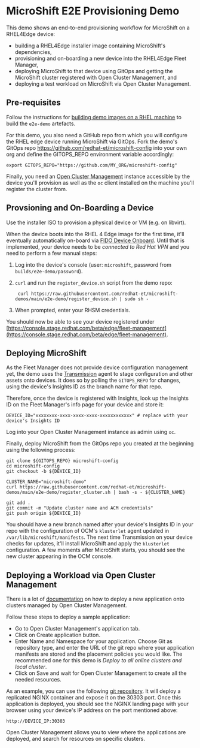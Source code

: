 # MicroShift E2E Provisioning Demo

This demo shows an end-to-end provisioning workflow for MicroShift on a RHEL4Edge device:

* building a RHEL4Edge installer image containing MicroShift's dependencies,
* provisioning and on-boarding a new device into the RHEL4Edge Fleet Manager,
* deploying MicroShift to that device using GitOps and getting the MicroShift cluster registered with Open Cluster Management, and
* deploying a test workload on MicroShift via Open Cluster Management.

## Pre-requisites

Follow the instructions for [building demo images on a RHEL machine](https://github.com/redhat-et/microshift-demos/tree/main/README.md) to build the `e2e-demo` artefacts.

For this demo, you also need a GitHub repo from which you will configure the RHEL edge device running MicroShift via GitOps. Fork the demo's GitOps repo https://github.com/redhat-et/microshift-config into your own org and define the GITOPS_REPO environment variable accordingly:

    export GITOPS_REPO="https://github.com/MY_ORG/microshift-config"

Finally, you need an [Open Cluster Management](https://open-cluster-management.io/) instance accessible by the device you'll provision as well as the `oc` client installed on the machine you'll register the cluster from.

## Provsioning and On-Boarding a Device

Use the installer ISO to provision a physical device or VM (e.g. on libvirt).

When the device boots into the RHEL 4 Edge image for the first time, it'll eventually automatically on-board via [FIDO Device Onboard](https://fidoalliance.org/intro-to-fido-device-onboard/). Until that is implemented, your device needs to be *connected to Red Hat VPN* and you need to perform a few manual steps:

1. Log into the device's console (user: `microshift`, password from `builds/e2e-demo/password`).
2. `curl` and run the `register_device.sh` script from the demo repo:

        curl https://raw.githubusercontent.com/redhat-et/microshift-demos/main/e2e-demo/register_device.sh | sudo sh -

3. When prompted, enter your RHSM credentials.

You should now be able to see your device registered under [https://console.stage.redhat.com/beta/edge/fleet-management](https://console.stage.redhat.com/beta/edge/fleet-management).

## Deploying MicroShift

As the Fleet Manager does not provide device configuration management yet, the demo uses the [Transmission](https://github.com/redhat-et/transmission) agent to stage configuration and other assets onto devices. It does so by polling the `GITOPS_REPO` for changes, using the device's Insights ID as the branch name for that repo.

Therefore, once the device is registered with Insights, look up the Insights ID on the Fleet Manager's info page for your device and store it:

    DEVICE_ID="xxxxxxxx-xxxx-xxxx-xxxx-xxxxxxxxxxxx" # replace with your device's Insights ID

Log into your Open Cluster Management instance as admin using `oc`.

Finally, deploy MicroShift from the GitOps repo you created at the beginning using the following process:

    git clone ${GITOPS_REPO} microshift-config
    cd microshift-config
    git checkout -b ${DEVICE_ID}

    CLUSTER_NAME="microshift-demo"
    curl https://raw.githubusercontent.com/redhat-et/microshift-demos/main/e2e-demo/register_cluster.sh | bash -s - ${CLUSTER_NAME}

    git add .
    git commit -m "Update cluster name and ACM credentials"
    git push origin ${DEVICE_ID}

You should have a new branch named after your device's Insights ID in your repo with the configuration of OCM's `klusterlet` agent updated in `/var/lib/microshift/manifests`. The next time Transmission on your device checks for updates, it'll install MicroShift and apply the `klusterlet` configuration. A few moments after MicroShift starts, you should see the new cluster appearing in the OCM console.

## Deploying a Workload via Open Cluster Management

There is a lot of [documentation](https://access.redhat.com/documentation/en-us/red_hat_advanced_cluster_management_for_kubernetes/2.3/html/applications/index) on how to deploy a new application onto clusters managed by Open Cluster Management.

Follow these steps to deploy a sample application:

* Go to Open Cluster Management's application tab.
* Click on Create application button.
* Enter Name and Namespace for your application. Choose Git as repository type, and enter the URL of the git repo where your application manifests are stored and the placement policies you would like. The recommended one for this demo is *Deploy to all online clusters and local cluster*.
* Click on Save and wait for Open Cluster Management to create all the needed resources.

As an example, you can use the following [git repository](https://github.com/oglok/edge-app). It will deploy a replicated NGINX container and expose it on the 30303 port. Once this application is deployed, you should see the NGINX landing page with your browser using your device's IP address on the port mentioned above:

    http://DEVICE_IP:30303

Open Cluster Management allows you to view where the applications are deployed, and search for resources on specific clusters.
